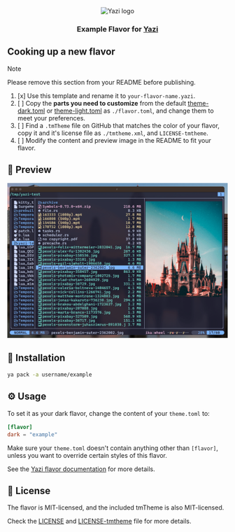 <div align="center">
  <img src="https://github.com/sxyazi/yazi/blob/main/assets/logo.png?raw=true" alt="Yazi logo" width="20%">
</div>

<h3 align="center">
	Example Flavor for <a href="https://github.com/sxyazi/yazi">Yazi</a>
</h3>

## Cooking up a new flavor

> [!NOTE]
> Please remove this section from your README before publishing.

1. [x] Use this template and rename it to `your-flavor-name.yazi`.
2. [ ] Copy the **parts you need to customize** from the default [theme-dark.toml][theme-dark] or [theme-light.toml][theme-light] as `./flavor.toml`, and change them to meet your preferences.
3. [ ] Find a `.tmTheme` file on GitHub that matches the color of your flavor, copy it and it's license file as `./tmtheme.xml`, and `LICENSE-tmtheme`.
4. [ ] Modify the content and preview image in the README to fit your flavor.

[theme-dark]: https://github.com/sxyazi/yazi/blob/main/yazi-config/preset/theme-dark.toml
[theme-light]: https://github.com/sxyazi/yazi/blob/main/yazi-config/preset/theme-light.toml

## 👀 Preview

<img src="preview.png" width="600" />

## 🎨 Installation

<!-- Please replace "username/example" with your repository name. -->

```sh
ya pack -a username/example
```

## ⚙️ Usage

<!--
Please replace "example" with your flavor name.

If your flavor uses a light color scheme, use "light" instead of "dark" wherever it appears below.
-->

To set it as your dark flavor, change the content of your `theme.toml` to:

```toml
[flavor]
dark = "example"
```

Make sure your `theme.toml` doesn't contain anything other than `[flavor]`, unless you want to override certain styles of this flavor.

See the [Yazi flavor documentation](https://yazi-rs.github.io/docs/flavors/overview) for more details.

## 📜 License

The flavor is MIT-licensed, and the included tmTheme is also MIT-licensed.

Check the [LICENSE](LICENSE) and [LICENSE-tmtheme](LICENSE-tmtheme) file for more details.
